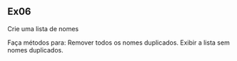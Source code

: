## Ex06

Crie uma lista de nomes

Faça métodos para:
Remover todos os nomes duplicados.
Exibir a lista sem nomes duplicados.
